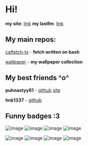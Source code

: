 # Hi! 

**my site**: [link](https://tasory.is-a.dev/)
**my lastfm**: [link](https://www.last.fm/user/tasoryy)

## My main repos:
[catfetch-ts](https://github.com/tasory/catfetch-ts) - **fetch written on bash**

[wallpaper](https://github.com/tasory/wallpaper) - **my wallpaper collection**

## My best friends ^o^
 **puhnastyy61** - [github](https://github.com/PUHNASTYY61) [site](https://puhnastyy61.github.io/)

**hnk1337** - [github](https://github.com/1Hnk1)

## Funny badges :3 
![image](https://jack-dawlia.neocities.org/image/gif/azumanga-intro-stamp.gif) ![image](https://crinelam.neocities.org/images/stamps/milk2.png) ![image](https://crinelam.neocities.org/images/stamps/milk.png) ![image](https://jack-dawlia.neocities.org/image/penis.png)

![image](https://jack-dawlia.neocities.org/image/oh-my-gah-button.gif) ![image](https://jack-dawlia.neocities.org/image/adhd-haver.gif) ![image](https://crinelam.neocities.org/images/buttons/spam%20ton.gif) ![image](https://jack-dawlia.neocities.org/image/staying-silly-blinkie.gif)
